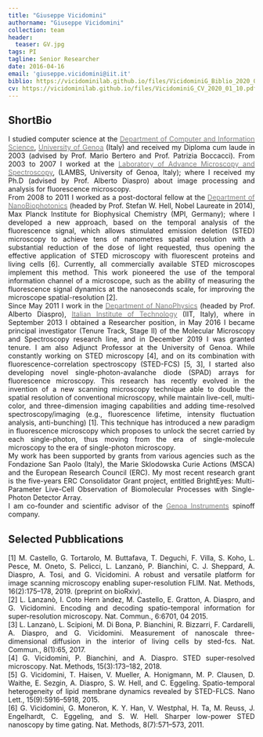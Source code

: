 ```yaml
---
title: "Giuseppe Vicidomini"
authorname: "Giuseppe Vicidomini"
collection: team
header:
  teaser: GV.jpg
tags: PI
tagline: Senior Researcher
date: 2016-04-16
email: 'giuseppe.vicidomini@iit.it'
biblio: https://vicidominilab.github.io/files/VicidominiG_Biblio_2020_01_11.pdf
cv: https://vicidominilab.github.io/files/VicidominiG_CV_2020_01_10.pdf
---
```


<h2>ShortBio</h2>
<p align= "justify">
I studied computer science at the <a href="https://www.dibris.unige.it"><span style="color:gray">Department of Computer and Information Science</span></a>, <a href="https://unige.it/en/"><span style="color:gray">University of Genoa</span></a> (Italy) and received my Diploma cum laude in 2003 (advised by Prof. Mario Bertero and Prof. Patrizia Boccacci). From 2003 to 2007 I worked at the <a href="http://www.lambs.it"><span style="color:gray">Laboratory of Advance Microscopy and Spectroscopy</span></a>, (LAMBS, University of Genoa, Italy); where I received my Ph.D (advised by Prof. Alberto Diaspro) about image processing and analysis for fluorescence microscopy.
<br>
From 2008 to 2011 I worked as a post-doctoral fellow at the <a href="https://www.mpibpc.mpg.de/hell/"><span style="color:gray">Department of NanoBiophotonics</span></a> (headed by Prof. Stefan W. Hell, Nobel Laureate in 2014), Max Planck Institute for Biophysical Chemistry (MPI, Germany); where I developed a new approach, based on the temporal analysis of the fluorescence signal, which allows stimulated emission deletion (STED) microscopy to achieve tens of nanometres spatial resolution with a substantial reduction of the dose of light requested, thus opening the effective application of STED microscopy with fluorescent proteins and living cells [6]. Currently, all commercially available STED microscopes implement this method. This work pioneered the use of the temporal information channel of a microscope, such as the ability of measuring the fluorescence signal dynamics at the nanoseconds scale, for improving the microscope spatial-resolution [2].
<br>
Since May 2011 I work in the <a href="https://www.iit.it/research/lines/nanoscopy-nic-iit"><span style="color:gray">Department of NanoPhysics</span></a> (headed by Prof. Alberto Diaspro), <a href="https://www.iit.it/"><span style="color:gray">Italian Institute of Technology</span></a> (IIT, Italy), where in September 2013 I obtained a Researcher position, in May 2016 I became principal investigator (Tenure Track, Stage II) of the Molecular Microscopy and Spectroscopy research line, and in December 2019 I was granted tenure. I am also Adjunct Professor at the University of Genoa. While constantly working on STED microscopy [4], and on its combination with fluorescence-correlation spectroscopy (STED-FCS) [5, 3], I started also developing novel single-photon-avalanche diode (SPAD) arrays for fluorescence microscopy. This research has recently evolved in the invention of a new scanning microscopy technique able to double the spatial resolution of conventional microscopy, while maintain live-cell, multi-color, and three-dimension imaging capabilities and adding time-resolved spectroscopy/imaging (e.g., fluorescence lifetime, intensity fluctuation analysis, anti-bunching) [1]. This technique has introduced a new paradigm in fluorescence microscopy which proposes to unlock the secret carried by each single-photon, thus moving from the era of single-molecule microscopy to the era of single-photon microscopy. 
<br>
My work has been supported by grants from various agencies such as the Fondazione San Paolo (Italy), the Marie Sklodowska Curie Actions (MSCA) and the European Research Council (ERC). My most recent research grant is the five-years ERC Consolidator Grant project, entitled BrightEyes: Multi-Parameter Live-Cell Observation of Biomolecular Processes with Single-Photon Detector Array.
<br>
I am co-founder and scientific advisor of the <a href="https://www.genoainstruments.com"><span style="color:gray">Genoa Instruments</span></a> spinoff company. 
  
<h2>Selected Pubblications</h2>
<p align= "justify">
[1] M. Castello, G. Tortarolo, M. Buttafava, T. Deguchi, F. Villa, S. Koho, L. Pesce, M. Oneto, S. Pelicci, L. Lanzanò, P. Bianchini, C. J. Sheppard, A. Diaspro, A. Tosi, and G. Vicidomini. A robust and versatile platform for image scanning microscopy enabling super-resolution FLIM. Nat. Methods, 16(2):175–178, 2019. (preprint on bioRxiv).
<br>
[2] L. Lanzanò, I. Coto Hern ́andez, M. Castello, E. Gratton, A. Diaspro, and G. Vicidomini. Encoding and decoding spatio-temporal information for super-resolution microscopy. Nat. Commun., 6:6701, 04 2015.
<br>
[3] L. Lanzanò, L. Scipioni, M. Di Bona, P. Bianchini, R. Bizzarri, F. Cardarelli, A. Diaspro, and G. Vicidomini. Measurement of nanoscale three-dimensional diffusion in the interior of living cells by sted-fcs. Nat. Commun., 8(1):65, 2017.
<br>
[4] G. Vicidomini, P. Bianchini, and A. Diaspro. STED super-resolved microscopy. Nat. Methods, 15(3):173–182, 2018.
<br>
[5] G. Vicidomini, T. Haisen, V. Mueller, A. Honigmann, M. P. Clausen, D. Waithe, E. Sezgin, A. Diaspro, S. W. Hell, and C. Eggeling. Spatio-temporal heterogeneity of lipid membrane dynamics revealed by STED-FLCS. Nano Lett., 15(9):5916–5918, 2015.
<br>
[6] G. Vicidomini, G. Moneron, K. Y. Han, V. Westphal, H. Ta, M. Reuss, J. Engelhardt, C. Eggeling, and S. W. Hell. Sharper low-power STED nanoscopy by time gating. Nat. Methods, 8(7):571–573, 2011.
 




  

